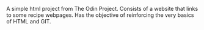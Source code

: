 A simple html project from The Odin Project.
Consists of a website that links to some recipe webpages. 
Has the objective of reinforcing the very basics of HTML and GIT.